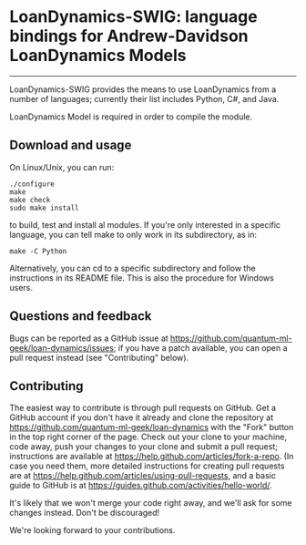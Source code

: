 LoanDynamics-SWIG: language bindings for Andrew-Davidson LoanDynamics Models
============================================================================

---

LoanDynamics-SWIG provides the means to use LoanDynamics from a number of
languages; currently their list includes Python, C#, and Java.

LoanDynamics Model is required in order to compile the module.


Download and usage
------------------

On Linux/Unix, you can run:

    ./configure
    make
    make check
    sudo make install

to build, test and install al modules. If you're only interested in a
specific language, you can tell make to only work in its subdirectory,
as in:

    make -C Python

Alternatively, you can cd to a specific subdirectory and follow the
instructions in its README file. This is also the procedure for
Windows users.


Questions and feedback
----------------------

Bugs can be reported as a GitHub issue at
<https://github.com/quantum-ml-geek/loan-dynamics/issues>; if you have a
patch available, you can open a pull request instead (see
"Contributing" below).


Contributing
------------

The easiest way to contribute is through pull requests on GitHub.  Get
a GitHub account if you don't have it already and clone the repository
at <https://github.com/quantum-ml-geek/loan-dynamics> with the "Fork" button
in the top right corner of the page. Check out your clone to your
machine, code away, push your changes to your clone and submit a pull
request; instructions are available at
<https://help.github.com/articles/fork-a-repo>.  (In case you need
them, more detailed instructions for creating pull requests are at
<https://help.github.com/articles/using-pull-requests>, and a basic
guide to GitHub is at
<https://guides.github.com/activities/hello-world/>.

It's likely that we won't merge your code right away, and we'll ask
for some changes instead. Don't be discouraged! 

We're looking forward to your contributions.

